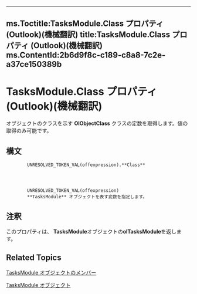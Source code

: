 

---
ms.Toctitle:TasksModule.Class プロパティ (Outlook)(機械翻訳)
title:TasksModule.Class プロパティ (Outlook)(機械翻訳)
ms.ContentId:2b6d9f8c-c189-c8a8-7c2e-a37ce150389b
---
# TasksModule.Class プロパティ (Outlook)(機械翻訳)




オブジェクトのクラスを示す **OlObjectClass** クラスの定数を取得します。値の取得のみ可能です。

## 構文

            UNRESOLVED_TOKEN_VAL(offexpression).**Class**




            UNRESOLVED_TOKEN_VAL(offexpression)
            **TasksModule** オブジェクトを表す変数を指定します。



## 注釈
このプロパティは、 **TasksModule**オブジェクトの**olTasksModule**を返します。



## Related Topics

[TasksModule オブジェクトのメンバー](78274654-8df6-f34f-1460-8f1d36f0a15c.md)

[TasksModule オブジェクト](fc6ae6c9-6b13-b5f2-9506-c3dbbe709df6.md)




